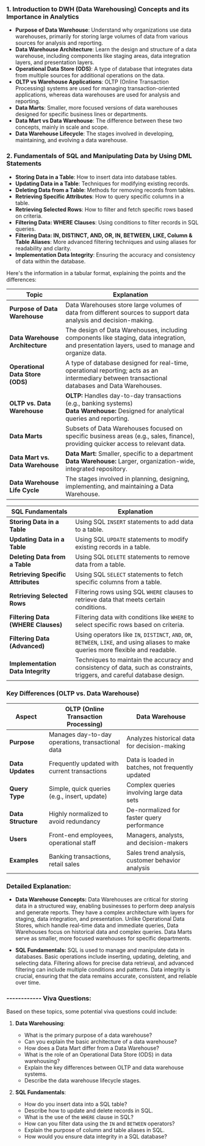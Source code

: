 
### 1. **Introduction to DWH (Data Warehousing) Concepts and its Importance in Analytics**
   - **Purpose of Data Warehouse**: Understand why organizations use data warehouses, primarily for storing large volumes of data from various sources for analysis and reporting.
   - **Data Warehouse Architecture**: Learn the design and structure of a data warehouse, including components like staging areas, data integration layers, and presentation layers.
   - **Operational Data Store (ODS)**: A type of database that integrates data from multiple sources for additional operations on the data.
   - **OLTP vs Warehouse Applications**: OLTP (Online Transaction Processing) systems are used for managing transaction-oriented applications, whereas data warehouses are used for analysis and reporting.
   - **Data Marts**: Smaller, more focused versions of data warehouses designed for specific business lines or departments.
   - **Data Mart vs Data Warehouse**: The difference between these two concepts, mainly in scale and scope.
   - **Data Warehouse Lifecycle**: The stages involved in developing, maintaining, and evolving a data warehouse.

### 2. **Fundamentals of SQL and Manipulating Data by Using DML Statements**
   - **Storing Data in a Table**: How to insert data into database tables.
   - **Updating Data in a Table**: Techniques for modifying existing records.
   - **Deleting Data from a Table**: Methods for removing records from tables.
   - **Retrieving Specific Attributes**: How to query specific columns in a table.
   - **Retrieving Selected Rows**: How to filter and fetch specific rows based on criteria.
   - **Filtering Data: WHERE Clauses**: Using conditions to filter records in SQL queries.
   - **Filtering Data: IN, DISTINCT, AND, OR, IN, BETWEEN, LIKE, Column & Table Aliases**: More advanced filtering techniques and using aliases for readability and clarity.
   - **Implementation Data Integrity**: Ensuring the accuracy and consistency of data within the database.


Here's the information in a tabular format, explaining the points and the differences:

| **Topic**                          | **Explanation**                                                                                                                                       |
|------------------------------------|-------------------------------------------------------------------------------------------------------------------------------------------------------|
| **Purpose of Data Warehouse**      | Data Warehouses store large volumes of data from different sources to support data analysis and decision-making.                                         |
| **Data Warehouse Architecture**    | The design of Data Warehouses, including components like staging, data integration, and presentation layers, used to manage and organize data.         |
| **Operational Data Store (ODS)**   | A type of database designed for real-time, operational reporting; acts as an intermediary between transactional databases and Data Warehouses.          |
| **OLTP vs. Data Warehouse**        | **OLTP:** Handles day-to-day transactions (e.g., banking systems) <br> **Data Warehouse:** Designed for analytical queries and reporting.               |
| **Data Marts**                     | Subsets of Data Warehouses focused on specific business areas (e.g., sales, finance), providing quicker access to relevant data.                        |
| **Data Mart vs. Data Warehouse**   | **Data Mart:** Smaller, specific to a department <br> **Data Warehouse:** Larger, organization-wide, integrated repository.                            |
| **Data Warehouse Life Cycle**      | The stages involved in planning, designing, implementing, and maintaining a Data Warehouse.                                                             |

| **SQL Fundamentals**               | **Explanation**                                                                                                                                       |
|------------------------------------|-------------------------------------------------------------------------------------------------------------------------------------------------------|
| **Storing Data in a Table**        | Using SQL `INSERT` statements to add data to a table.                                                                                                 |
| **Updating Data in a Table**       | Using SQL `UPDATE` statements to modify existing records in a table.                                                                                  |
| **Deleting Data from a Table**     | Using SQL `DELETE` statements to remove data from a table.                                                                                            |
| **Retrieving Specific Attributes** | Using SQL `SELECT` statements to fetch specific columns from a table.                                                                                 |
| **Retrieving Selected Rows**       | Filtering rows using SQL `WHERE` clauses to retrieve data that meets certain conditions.                                                              |
| **Filtering Data (WHERE Clauses)** | Filtering data with conditions like `WHERE` to select specific rows based on criteria.                                                                |
| **Filtering Data (Advanced)**      | Using operators like `IN`, `DISTINCT`, `AND`, `OR`, `BETWEEN`, `LIKE`, and using aliases to make queries more flexible and readable.                  |
| **Implementation Data Integrity**  | Techniques to maintain the accuracy and consistency of data, such as constraints, triggers, and careful database design.                              |

### Key Differences (OLTP vs. Data Warehouse)

| **Aspect**               | **OLTP (Online Transaction Processing)**                   | **Data Warehouse**                               |
|--------------------------|------------------------------------------------------------|--------------------------------------------------|
| **Purpose**              | Manages day-to-day operations, transactional data          | Analyzes historical data for decision-making     |
| **Data Updates**         | Frequently updated with current transactions               | Data is loaded in batches, not frequently updated|
| **Query Type**           | Simple, quick queries (e.g., insert, update)               | Complex queries involving large data sets        |
| **Data Structure**       | Highly normalized to avoid redundancy                      | De-normalized for faster query performance       |
| **Users**                | Front-end employees, operational staff                     | Managers, analysts, and decision-makers          |
| **Examples**             | Banking transactions, retail sales                         | Sales trend analysis, customer behavior analysis |

### Detailed Explanation:

- **Data Warehouse Concepts:** Data Warehouses are critical for storing data in a structured way, enabling businesses to perform deep analysis and generate reports. They have a complex architecture with layers for staging, data integration, and presentation. Unlike Operational Data Stores, which handle real-time data and immediate queries, Data Warehouses focus on historical data and complex queries. Data Marts serve as smaller, more focused warehouses for specific departments.

- **SQL Fundamentals:** SQL is used to manage and manipulate data in databases. Basic operations include inserting, updating, deleting, and selecting data. Filtering allows for precise data retrieval, and advanced filtering can include multiple conditions and patterns. Data integrity is crucial, ensuring that the data remains accurate, consistent, and reliable over time.

### ------------ **Viva Questions**:
Based on these topics, some potential viva questions could include:

1. **Data Warehousing**:
   - What is the primary purpose of a data warehouse?
   - Can you explain the basic architecture of a data warehouse?
   - How does a Data Mart differ from a Data Warehouse?
   - What is the role of an Operational Data Store (ODS) in data warehousing?
   - Explain the key differences between OLTP and data warehouse systems.
   - Describe the data warehouse lifecycle stages.

2. **SQL Fundamentals**:
   - How do you insert data into a SQL table?
   - Describe how to update and delete records in SQL.
   - What is the use of the `WHERE` clause in SQL?
   - How can you filter data using the `IN` and `BETWEEN` operators?
   - Explain the purpose of column and table aliases in SQL.
   - How would you ensure data integrity in a SQL database?

